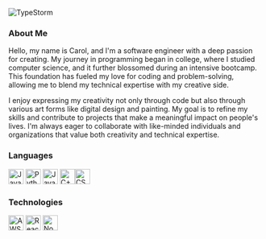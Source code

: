 
![TypeStorm](https://github.com/user-attachments/assets/0d90502a-df19-4faf-ba9f-c3de6aa0fc9b)


### About Me
Hello, my name is Carol, and I'm a software engineer with a deep passion for creating. My journey in programming began in college, where I studied computer science, and it further blossomed during an intensive bootcamp. This foundation has fueled my love for coding and problem-solving, allowing me to blend my technical expertise with my creative side.

I enjoy expressing my creativity not only through code but also through various art forms like digital design and painting. My goal is to refine my skills and contribute to projects that make a meaningful impact on people's lives. I'm always eager to collaborate with like-minded individuals and organizations that value both creativity and technical expertise.


### Languages
<img src="https://cdn.jsdelivr.net/gh/devicons/devicon@latest/icons/javascript/javascript-original.svg"  alt="JavaScript" width="30" height="30"/>  <img src="https://cdn.jsdelivr.net/gh/devicons/devicon@latest/icons/python/python-original.svg"  alt="Python" width="30" height="30"/>   <img src="https://cdn.jsdelivr.net/gh/devicons/devicon@latest/icons/java/java-original.svg"  alt="Java"  width="30" height="30"/>  <img src="https://cdn.jsdelivr.net/gh/devicons/devicon@latest/icons/cplusplus/cplusplus-original.svg"   alt="C++" width="30" height="30"/><img src="https://cdn.jsdelivr.net/gh/devicons/devicon@latest/icons/css3/css3-original.svg"  alt="CSS" width="30" height="30" />
          

### Technologies
<img src="https://cdn.jsdelivr.net/gh/devicons/devicon@latest/icons/amazonwebservices/amazonwebservices-original-wordmark.svg"  alt="AWS" width="30" height="30"/>  <img src="https://cdn.jsdelivr.net/gh/devicons/devicon@latest/icons/react/react-original.svg"  alt="React" width="30" height="30"/>  <img src="https://cdn.jsdelivr.net/gh/devicons/devicon@latest/icons/nodejs/nodejs-plain-wordmark.svg" alt="Node.js" width="30" height="30" />
          
<!--
**cpizanadevv/cpizanadevv** is a ✨ _special_ ✨ repository because its `README.md` (this file) appears on your GitHub profile.

Here are some ideas to get you started:

- 🔭 I’m currently working on ...
- 🌱 I’m currently learning ...
- 👯 I’m looking to collaborate on ...
- 🤔 I’m looking for help with ...
- 💬 Ask me about ...
- 📫 How to reach me: ...
- 😄 Pronouns: ...
- ⚡ Fun fact: ...
-->
